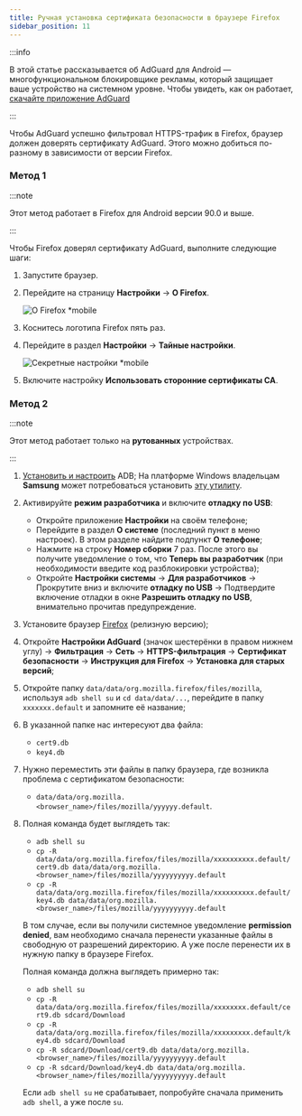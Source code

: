 ```yaml
---
title: Ручная установка сертификата безопасности в браузере Firefox
sidebar_position: 11
---
```


:::info

В этой статье рассказывается об AdGuard для Android — многофункциональном блокировщике рекламы, который защищает ваше устройство на системном уровне. Чтобы увидеть, как он работает, [скачайте приложение AdGuard](https://agrd.io/download-kb-adblock)

:::

Чтобы AdGuard успешно фильтровал HTTPS-трафик в Firefox, браузер должен доверять сертификату AdGuard. Этого можно добиться по-разному в зависимости от версии Firefox.

### Метод 1

:::note

Этот метод работает в Firefox для Android версии 90.0 и выше.

:::

Чтобы Firefox доверял сертификату AdGuard, выполните следующие шаги:

1. Запустите браузер.

1. Перейдите на страницу **Настройки** → **О Firefox**.

    ![О Firefox *mobile](https://cdn.adtidy.org/content/kb/ad_blocker/android/solving_problems/firefox-certificates/ff_nightly_about_en.jpeg)

1. Коснитесь логотипа Firefox пять раз.

1. Перейдите в раздел **Настройки** → **Тайные настройки**.

    ![Секретные настройки *mobile](https://cdn.adtidy.org/content/kb/ad_blocker/android/solving_problems/firefox-certificates/ff_nightly_secret.jpeg)

1. Включите настройку **Использовать сторонние сертификаты CA**.

### Метод 2

:::note

Этот метод работает только на **рутованных** устройствах.

:::

1. [Установить и настроить](https://www.xda-developers.com/install-adb-windows-macos-linux/) ADB; На платформе Windows владельцам **Samsung** может потребоваться установить [эту утилиту](https://developer.samsung.com/mobile/android-usb-driver.html).

1. Активируйте **режим разработчика** и включите **отладку по USB**:

    - Откройте приложение **Настройки** на своём телефоне;
    - Перейдите в раздел **О системе** (последний пункт в меню настроек). В этом разделе найдите подпункт **О телефоне**;
    - Нажмите на строку **Номер сборки** 7 раз. После этого вы получите уведомление о том, что **Теперь вы разработчик** (при необходимости введите код разблокировки устройства);
    - Откройте **Настройки системы** → **Для разработчиков** → Прокрутите вниз и включите **отладку по USB** → Подтвердите включение отладки в окне **Разрешить отладку по USB**, внимательно прочитав предупреждение.

1. Установите браузер [Firefox](https://www.mozilla.org/en-US/firefox/releases/) (релизную версию);

1. Откройте **Настройки AdGuard** (значок шестерёнки в правом нижнем углу) → **Фильтрация** → **Сеть** → **HTTPS-фильтрация** → **Сертификат безопасности** → **Инструкция для Firefox** → **Установка для старых версий**;

1. Откройте папку `data/data/org.mozilla.firefox/files/mozilla`, используя `adb shell su` и `cd data/data/...`, перейдите в папку `xxxxxxx.default` и запомните её название;

1. В указанной папке нас интересуют два файла:

    - `cert9.db`
    - `key4.db`

1. Нужно переместить эти файлы в папку браузера, где возникла проблема с сертификатом безопасности:

    - `data/data/org.mozilla.<browser_name>/files/mozilla/yyyyyy.default`.

1. Полная команда будет выглядеть так:

    - `adb shell su`
    - `cp -R data/data/org.mozilla.firefox/files/mozilla/xxxxxxxxxx.default/cert9.db data/data/org.mozilla.<browser_name>/files/mozilla/yyyyyyyyyy.default`
    - `cp -R data/data/org.mozilla.firefox/files/mozilla/xxxxxxxxxx.default/key4.db data/data/org.mozilla.<browser_name>/files/mozilla/yyyyyyyyyy.default`

    В том случае, если вы получили системное уведомление **permission denied**, вам необходимо сначала перенести указанные файлы в свободную от разрешений директорию. А уже после перенести их в нужную папку в браузере Firefox.

    Полная команда должна выглядеть примерно так:

    - `adb shell su`
    - `cp -R data/data/org.mozilla.firefox/files/mozilla/xxxxxxxx.default/cert9.db sdcard/Download`
    - `cp -R data/data/org.mozilla.firefox/files/mozilla/xxxxxxxxx.default/key4.db sdcard/Download`
    - `cp -R sdcard/Download/cert9.db data/data/org.mozilla.<browser_name>/files/mozilla/yyyyyyyyyy.default`
    - `cp -R sdcard/Download/key4.db data/data/org.mozilla.<browser_name>/files/mozilla/yyyyyyyyyy.default`

    Если `adb shell su` не срабатывает, попробуйте сначала применить `adb shell`, а уже после `su`.
